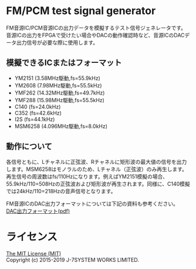 FM/PCM test signal generator
============================

FM音源IC/PCM音源ICの出力データを模擬するテスト信号ジェネレータです。  
音源ICの出力をFPGAで受けたい場合やDACの動作確認時など、音源ICのDACデータ出力信号が必要な際に使用します。  

模擬できるICまたはフォーマット
----------------------------
- YM2151 (3.58MHz駆動,fs=55.9kHz)
- YM2608 (7.98MHz駆動,fs=55.5kHz)
- YMF262 (14.32MHz駆動,fs=49.7kHz)
- YMF288 (15.98MHz駆動,fs=55.5kHz)
- C140 (fs=24.0kHz)
- C352 (fs=42.6kHz)
- I2S (fs=44.1kHz)
- MSM6258 (4.096MHz駆動,fs=8.0kHz)

動作について
-----------
各信号ともに、Lチャネルに正弦波、Rチャネルに矩形波の最大値の信号を出力します。MSM6258はモノラルのため、Lチャネル（正弦波）のみ再生します。    
再生信号の周波数はfs/110Hzになります。例えばYM2151模擬の場合、55.9kHz/110=508Hzの正弦波および矩形波が再生されます。同様に、C140模擬では24kHz/110=218Hzの音声信号となります。

FM音源ICのDAC出力フォーマットについては下記の資料も参考ください。  
[DAC出力フォーマット(pdf)](https://drive.google.com/file/d/0Bw0BfOQoAOEEZGhCTVQ1Wk13SzQ/view)


ライセンス
=========
[The MIT License (MIT)](https://opensource.org/licenses/MIT)  
Copyright (c) 2015-2019 J-7SYSTEM WORKS LIMITED.
